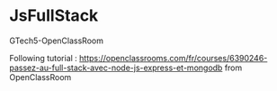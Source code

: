 # JsFullStack
GTech5-OpenClassRoom


Following tutorial : https://openclassrooms.com/fr/courses/6390246-passez-au-full-stack-avec-node-js-express-et-mongodb
from OpenClassRoom
